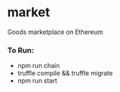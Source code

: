 # market
Goods marketplace on Ethereum

<div>
    <h3>To Run:</h3>
    <ul>
        <li>npm run chain</li>
        <li>truffle compile && truffle migrate</li>
        <li>npm run start</li>
    </ul>
</div>